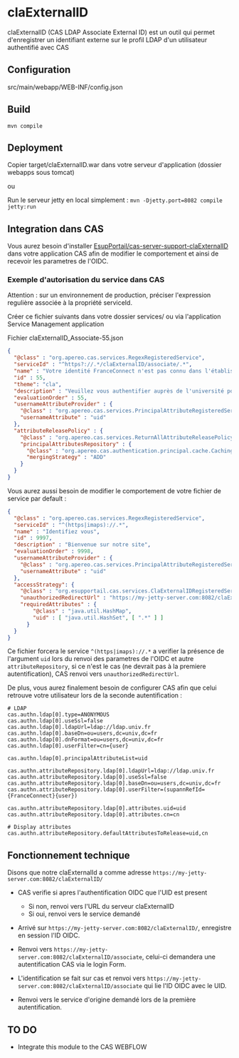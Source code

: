# claExternalID
claExternalID (CAS LDAP Associate External ID) est un outil qui permet d'enregistrer un identifiant externe sur le profil LDAP d'un utilisateur authentifié avec CAS

## Configuration

src/main/webapp/WEB-INF/config.json 

## Build

`mvn compile`

## Deployment

Copier target/claExternalID.war dans votre serveur d'application (dossier webapps sous tomcat)

ou 

Run le serveur jetty en local simplement :
`mvn -Djetty.port=8082 compile jetty:run`

## Integration dans CAS

Vous aurez besoin d'installer [EsupPortail/cas-server-support-claExternalID](https://github.com/EsupPortail/cas-server-support-claExternalID) dans votre application CAS afin de modifier le comportement et ainsi de recevoir les parametres de l'OIDC.

### Exemple d'autorisation du service dans CAS

Attention : sur un environnement de production, préciser l'expression regulière associée à la propriété serviceId.

Créer ce fichier suivants dans votre dossier services/ ou via l'application Service Management application

Fichier claExternalID_Associate-55.json
``` json
{
  "@class" : "org.apereo.cas.services.RegexRegisteredService",
  "serviceId" : "^https?://.*/claExternalID/associate/.*",
  "name" : "Votre identité FranceConnect n'est pas connu dans l'établissement",
  "id" : 55,
  "theme": "cla",
  "description" : "Veuillez vous authentifier auprès de l'université pour confirmer votre identité",
  "evaluationOrder" : 55,
  "usernameAttributeProvider" : {
    "@class" : "org.apereo.cas.services.PrincipalAttributeRegisteredServiceUsernameProvider",
    "usernameAttribute" : "uid"
  },
  "attributeReleasePolicy" : {
    "@class" : "org.apereo.cas.services.ReturnAllAttributeReleasePolicy",
    "principalAttributesRepository" : {
      "@class" : "org.apereo.cas.authentication.principal.cache.CachingPrincipalAttributesRepository",
      "mergingStrategy" : "ADD"
    }
  }
}
```

Vous aurez aussi besoin de modifier le comportement de votre fichier de service par default :

``` json
{
  "@class" : "org.apereo.cas.services.RegexRegisteredService",
  "serviceId" : "^(https|imaps)://.*",
  "name" : "Identifiez vous",
  "id" : 9997,
  "description" : "Bienvenue sur notre site",
  "evaluationOrder" : 9998,
  "usernameAttributeProvider" : {
    "@class" : "org.apereo.cas.services.PrincipalAttributeRegisteredServiceUsernameProvider",
    "usernameAttribute" : "uid"
  },
  "accessStrategy": {
    "@class" : "org.esupportail.cas.services.ClaExternalIDRegisteredServiceAccessStrategy",
    "unauthorizedRedirectUrl" : "https://my-jetty-server.com:8082/claExternalID/",
    "requiredAttributes" : {
	    "@class" : "java.util.HashMap",
	    "uid" : [ "java.util.HashSet", [ ".*" ] ]
	  }
  }
}
```
Ce fichier forcera le service `^(https|imaps)://.*` a verifier la présence de l'argument `uid` lors du renvoi 
des parametres de l'OIDC et autre `attributeRepository`, si ce n'est le cas (ne devrait pas à la premiere 
autentification), CAS renvoi vers `unauthorizedRedirectUrl`. 

De plus, vous aurez finalement besoin de configurer CAS afin que celui retrouve votre utilisateur lors de la seconde 
autentification :

``` properties
# LDAP
cas.authn.ldap[0].type=ANONYMOUS
cas.authn.ldap[0].useSsl=false
cas.authn.ldap[0].ldapUrl=ldap://ldap.univ.fr
cas.authn.ldap[0].baseDn=ou=users,dc=univ,dc=fr
cas.authn.ldap[0].dnFormat=ou=users,dc=univ,dc=fr
cas.authn.ldap[0].userFilter=cn={user}

cas.authn.ldap[0].principalAttributeList=uid

cas.authn.attributeRepository.ldap[0].ldapUrl=ldap://ldap.univ.fr
cas.authn.attributeRepository.ldap[0].useSsl=false
cas.authn.attributeRepository.ldap[0].baseDn=ou=users,dc=univ,dc=fr
cas.authn.attributeRepository.ldap[0].userFilter=(supannRefId={FranceConnect}{user})

cas.authn.attributeRepository.ldap[0].attributes.uid=uid
cas.authn.attributeRepository.ldap[0].attributes.cn=cn

# Display attributes
cas.authn.attributeRepository.defaultAttributesToRelease=uid,cn
```

## Fonctionnement technique

Disons que notre claExternalId a comme adresse `https://my-jetty-server.com:8082/claExternalID/`
- CAS verifie si apres l'authentification OIDC que l'UID est present
  - Si non, renvoi vers l'URL du serveur claExternalID
  - Si oui, renvoi vers le service demandé

- Arrivé sur `https://my-jetty-server.com:8082/claExternalID/`, enregistre en session l'ID OIDC.
- Renvoi vers `https://my-jetty-server.com:8082/claExternalID/associate`, celui-ci demandera une autentification CAS via le login Form.
- L'identification se fait sur cas et renvoi vers `https://my-jetty-server.com:8082/claExternalID/associate` qui lie l'ID OIDC avec le UID.
- Renvoi vers le service d'origine demandé lors de la première autentification.

## TO DO

- Integrate this module to the CAS WEBFLOW
